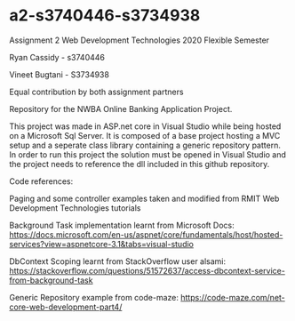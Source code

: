 # a2-s3740446-s3734938
Assignment 2 Web Development Technologies 2020 Flexible Semester

Ryan Cassidy - s3740446

Vineet Bugtani - S3734938

Equal contribution by both assignment partners

Repository for the NWBA Online Banking Application Project.

This project was made in ASP.net core in Visual Studio while being hosted on a Microsoft Sql Server.
It is composed of a base project hosting a MVC setup and a seperate class library containing a generic repository pattern.
In order to run this project the solution must be opened in Visual Studio and the project needs to reference the dll included in this github repository.

Code references: 

Paging and some controller examples taken and modified from RMIT Web Development Technologies tutorials

Background Task implementation learnt from Microsoft Docs:
https://docs.microsoft.com/en-us/aspnet/core/fundamentals/host/hosted-services?view=aspnetcore-3.1&tabs=visual-studio

DbContext Scoping learnt from StackOverflow user alsami:
https://stackoverflow.com/questions/51572637/access-dbcontext-service-from-background-task

Generic Repository example from code-maze:
https://code-maze.com/net-core-web-development-part4/
